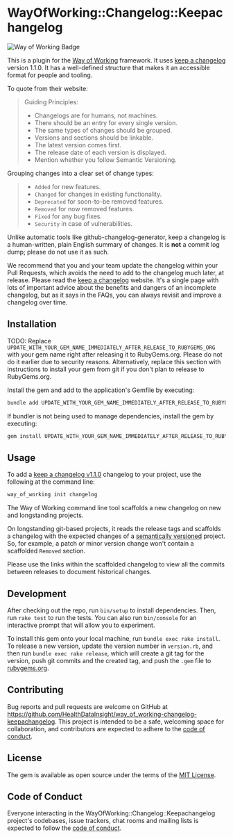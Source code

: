 # WayOfWorking::Changelog::Keepachangelog

<!-- Way of Working: Main Badge Holder Start -->
![Way of Working Badge](https://img.shields.io/badge/Way_of_Working-v2.0.1-%238169e3?labelColor=black)
<!-- Way of Working: Additional Badge Holder Start -->
<!-- Way of Working: Badge Holder End -->

This is a plugin for the [Way of Working](https://github.com/HealthDataInsight/way_of_working) framework. It uses [keep a changelog](https://keepachangelog.com/en/1.1.0/) version 1.1.0. It has a well-defined structure that makes it an accessible format for people and tooling.

To quote from their website:

> Guiding Principles:
> * Changelogs are for humans, not machines.
> * There should be an entry for every single version.
> * The same types of changes should be grouped.
> * Versions and sections should be linkable.
> * The latest version comes first.
> * The release date of each version is displayed.
> * Mention whether you follow Semantic Versioning.

Grouping changes into a clear set of change types:

> * `Added` for new features.
> * `Changed` for changes in existing functionality.
> * `Deprecated` for soon-to-be removed features.
> * `Removed` for now removed features.
> * `Fixed` for any bug fixes.
> * `Security` in case of vulnerabilities.

Unlike automatic tools like github-changelog-generator, keep a changelog is a human-written, plain English summary of changes. It is **not** a commit log dump; please do not use it as such.

We recommend that you and your team update the changelog within your Pull Requests, which avoids the need to add to the changelog much later, at release. Please read the [keep a changelog](https://keepachangelog.com/en/1.1.0/) website. It's a single page with lots of important advice about the benefits and dangers of an incomplete changelog, but as it says in the FAQs, you can always revisit and improve a changelog over time.

## Installation

TODO: Replace `UPDATE_WITH_YOUR_GEM_NAME_IMMEDIATELY_AFTER_RELEASE_TO_RUBYGEMS_ORG` with your gem name right after releasing it to RubyGems.org. Please do not do it earlier due to security reasons. Alternatively, replace this section with instructions to install your gem from git if you don't plan to release to RubyGems.org.

Install the gem and add to the application's Gemfile by executing:

```bash
bundle add UPDATE_WITH_YOUR_GEM_NAME_IMMEDIATELY_AFTER_RELEASE_TO_RUBYGEMS_ORG
```

If bundler is not being used to manage dependencies, install the gem by executing:

```bash
gem install UPDATE_WITH_YOUR_GEM_NAME_IMMEDIATELY_AFTER_RELEASE_TO_RUBYGEMS_ORG
```

## Usage

To add a [keep a changelog v1.1.0](https://keepachangelog.com/en/1.1.0/) changelog to your project, use the following at the command line:

```bash
way_of_working init changelog
```

The Way of Working command line tool scaffolds a new changelog on new and longstanding projects.

On longstanding git-based projects, it reads the release tags and scaffolds a changelog with the expected changes of a [semantically versioned](https://semver.org) project. So, for example, a patch or minor version change won't contain a scaffolded `Removed` section.

Please use the links within the scaffolded changelog to view all the commits between releases to document historical changes.

## Development

After checking out the repo, run `bin/setup` to install dependencies. Then, run `rake test` to run the tests. You can also run `bin/console` for an interactive prompt that will allow you to experiment.

To install this gem onto your local machine, run `bundle exec rake install`. To release a new version, update the version number in `version.rb`, and then run `bundle exec rake release`, which will create a git tag for the version, push git commits and the created tag, and push the `.gem` file to [rubygems.org](https://rubygems.org).

## Contributing

Bug reports and pull requests are welcome on GitHub at https://github.com/HealthDataInsight/way_of_working-changelog-keepachangelog. This project is intended to be a safe, welcoming space for collaboration, and contributors are expected to adhere to the [code of conduct](https://github.com/HealthDataInsight/way_of_working-changelog-keepachangelog/blob/main/CODE_OF_CONDUCT.md).

## License

The gem is available as open source under the terms of the [MIT License](https://opensource.org/licenses/MIT).

## Code of Conduct

Everyone interacting in the WayOfWorking::Changelog::Keepachangelog project's codebases, issue trackers, chat rooms and mailing lists is expected to follow the [code of conduct](https://github.com/HealthDataInsight/way_of_working-changelog-keepachangelog/blob/main/CODE_OF_CONDUCT.md).
